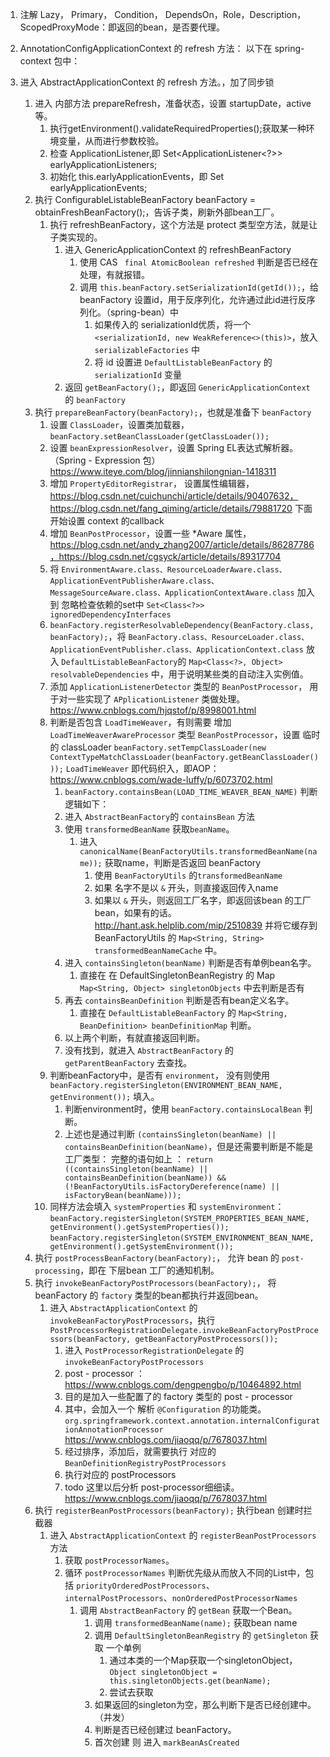 1. 注解 Lazy， Primary， Condition， DependsOn，Role，Description，
ScopedProxyMode：即返回的bean，是否要代理。

2. AnnotationConfigApplicationContext 的 refresh 方法：
以下在 spring-context 包中：
1. 进入 AbstractApplicationContext 的 refresh 方法。，加了同步锁
    1. 进入 内部方法 prepareRefresh，准备状态，设置 startupDate，active 等。
        1. 执行getEnvironment().validateRequiredProperties();获取某一种环境变量，从而进行参数校验。
        2. 检查 ApplicationListener,即 Set<ApplicationListener<?>> earlyApplicationListeners;
        3. 初始化 this.earlyApplicationEvents，即 Set<ApplicationEvent> earlyApplicationEvents;
    2. 执行 ConfigurableListableBeanFactory beanFactory = obtainFreshBeanFactory();，告诉子类，刷新外部bean工厂。
        1. 执行 refreshBeanFactory，这个方法是 protect 类型空方法，就是让子类实现的。
            1. 进入 GenericApplicationContext 的 refreshBeanFactory
                1. 使用 CAS  ` final AtomicBoolean refreshed` 判断是否已经在处理，有就报错。
                2. 调用 `this.beanFactory.setSerializationId(getId());`，给 beanFactory 设置id，用于反序列化，允许通过此id进行反序列化。（spring-bean）中
                    1. 如果传入的 serializationId优质，将一个 `<serializationId, new WeakReference<>(this)>`，放入 `serializableFactories` 中
                    2. 将 id 设置进 `DefaultListableBeanFactory`  的 `serializationId` 变量
            2. 返回 `getBeanFactory();`，即返回 `GenericApplicationContext` 的 `beanFactory`
    3. 执行 `prepareBeanFactory(beanFactory);`，也就是准备下 `beanFactory`
        1. 设置 `ClassLoader`，设置类加载器，`beanFactory.setBeanClassLoader(getClassLoader());`
        2. 设置 `beanExpressionResolver`，设置 Spring EL表达式解析器。（Spring - Expression 包） https://www.iteye.com/blog/jinnianshilongnian-1418311
        3. 增加 `PropertyEditorRegistrar`， 设置属性编辑器，https://blog.csdn.net/cuichunchi/article/details/90407632，https://blog.csdn.net/fang_qiming/article/details/79881720
        下面开始设置 context 的callback
        4. 增加 `BeanPostProcessor`，设置一些 *Aware 属性， https://blog.csdn.net/andy_zhang2007/article/details/86287786，https://blog.csdn.net/cgsyck/article/details/89317704
        5. 将 `EnvironmentAware.class、ResourceLoaderAware.class、ApplicationEventPublisherAware.class、MessageSourceAware.class、ApplicationContextAware.class` 加入到 忽略检查依赖的set中 `Set<Class<?>> ignoredDependencyInterfaces`
        6. `beanFactory.registerResolvableDependency(BeanFactory.class, beanFactory);`，将 `BeanFactory.class、ResourceLoader.class、ApplicationEventPublisher.class、ApplicationContext.class` 放入 `DefaultListableBeanFactory`的 `Map<Class<?>, Object> resolvableDependencies` 中，用于说明某些类的自动注入实例值。
        7. 添加 `ApplicationListenerDetector` 类型的 `BeanPostProcessor`，  用于对一些实现了 `APplicationListener` 类做处理。https://www.cnblogs.com/hjqstof/p/8998001.html
        8. 判断是否包含 `LoadTimeWeaver`，有则需要 增加 `LoadTimeWeaverAwareProcessor` 类型 `BeanPostProcessor`，设置 临时的 classLoader `beanFactory.setTempClassLoader(new ContextTypeMatchClassLoader(beanFactory.getBeanClassLoader()));`
            `LoadTimeWeaver` 即代码织入，即AOP：https://www.cnblogs.com/wade-luffy/p/6073702.html
            1. `beanFactory.containsBean(LOAD_TIME_WEAVER_BEAN_NAME)` 判断逻辑如下：
            2. 进入 `AbstractBeanFactory`的 `containsBean` 方法
            3. 使用 `transformedBeanName` 获取`beanName`。
                1. 进入 `canonicalName(BeanFactoryUtils.transformedBeanName(name));` 获取name，判断是否返回 beanFactory
                    1. 使用 `BeanFactoryUtils` 的`transformedBeanName`
                    2. 如果 名字不是以 `&` 开头，则直接返回传入name
                    3. 如果以 `&` 开头，则返回工厂名字，即返回该bean 的工厂bean，如果有的话。http://hant.ask.helplib.com/mip/2510839
                        并将它缓存到 BeanFactoryUtils 的 `Map<String, String> transformedBeanNameCache` 中。
            4. 进入 `containsSingleton(beanName)` 判断是否有单例bean名字。
                1. 直接在 在 DefaultSingletonBeanRegistry 的 Map `Map<String, Object> singletonObjects` 中去判断是否有
            5. 再去 `containsBeanDefinition` 判断是否有bean定义名字。
                1. 直接在 `DefaultListableBeanFactory` 的 `Map<String, BeanDefinition> beanDefinitionMap` 判断。
            6. 以上两个判断，有就直接返回判断。
            7. 没有找到，就进入 `AbstractBeanFactory` 的 `getParentBeanFactory` 去查找。
        9. 判断beanFactory中，是否有 `environment`， 没有则使用 `beanFactory.registerSingleton(ENVIRONMENT_BEAN_NAME, getEnvironment());` 填入。
            1. 判断environment时，使用 `beanFactory.containsLocalBean` 判断。
            2. 上述也是通过判断 `(containsSingleton(beanName) || containsBeanDefinition(beanName)`，但是还需要判断是不能是工厂类型：
            完整的语句如上 ： `return ((containsSingleton(beanName) || containsBeanDefinition(beanName)) && (!BeanFactoryUtils.isFactoryDereference(name) || isFactoryBean(beanName)));`
        10. 同样方法会填入 `systemProperties` 和 `systemEnvironment`：
            `beanFactory.registerSingleton(SYSTEM_PROPERTIES_BEAN_NAME, getEnvironment().getSystemProperties());`
            `beanFactory.registerSingleton(SYSTEM_ENVIRONMENT_BEAN_NAME, getEnvironment().getSystemEnvironment());`
    4. 执行 `postProcessBeanFactory(beanFactory);`， 允许 bean 的  `post-processing`，即在 下层bean 工厂的通知机制。 
    5. 执行 `invokeBeanFactoryPostProcessors(beanFactory);`， 将 beanFactory 的 `factory` 类型的bean都执行并返回bean。
        1. 进入 `AbstractApplicationContext` 的 `invokeBeanFactoryPostProcessors`，执行 `PostProcessorRegistrationDelegate.invokeBeanFactoryPostProcessors(beanFactory, getBeanFactoryPostProcessors());`
            1. 进入 `PostProcessorRegistrationDelegate` 的 `invokeBeanFactoryPostProcessors` 
            2. post - processor ：https://www.cnblogs.com/dengpengbo/p/10464892.html
            2. 目的是加入一些配置了的 factory 类型的 post - processor
            3. 其中，会加入一个 解析 `@Configuration` 的功能类。`org.springframework.context.annotation.internalConfigurationAnnotationProcessor` https://www.cnblogs.com/jiaoqq/p/7678037.html
            4. 经过排序，添加后，就需要执行 对应的 `BeanDefinitionRegistryPostProcessors`
            5. 执行对应的 postProcessors
            6. todo 这里以后分析 post-processor细细读。https://www.cnblogs.com/jiaoqq/p/7678037.html
    6. 执行 `registerBeanPostProcessors(beanFactory);` 执行bean 创建时拦截器
        1. 进入 `AbstractApplicationContext` 的 `registerBeanPostProcessors` 方法
            1. 获取 `postProcessorNames`。
            2. 循环 `postProcessorNames` 判断优先级从而放入不同的List中，包括 `priorityOrderedPostProcessors`、`internalPostProcessors`、`nonOrderedPostProcessorNames`
                1. 调用 `AbstractBeanFactory` 的 `getBean` 获取一个Bean。
                    1. 调用 `transformedBeanName(name);` 获取bean name
                    2. 调用 `DefaultSingletonBeanRegistry` 的 `getSingleton` 获取 一个单例
                        1. 通过本类的一个Map获取一个singletonObject， `Object singletonObject = this.singletonObjects.get(beanName);`
                        2. 尝试去获取
                    3. 如果返回的singleton为空，那么判断下是否已经创建中。（并发）    
                    4. 判断是否已经创建过 beanFactory。
                    5. 首次创建 则 进入 `markBeanAsCreated`